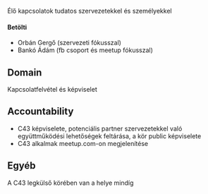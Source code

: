 Élő kapcsolatok tudatos szervezetekkel és személyekkel


#### Betölti
 - Orbán Gergő (szervezeti fókusszal)
 - Bankó Ádám (fb csoport és meetup fókusszal)

## Domain
Kapcsolatfelvétel és képviselet

## Accountability
- C43 képviselete, potenciális partner szervezetekkel való együttműködési lehetőségek feltárása, a kör public képviselete 
- C43 alkalmak meetup.com-on megjelenítése

## Egyéb
A C43 legkülső körében van a helye mindíg
